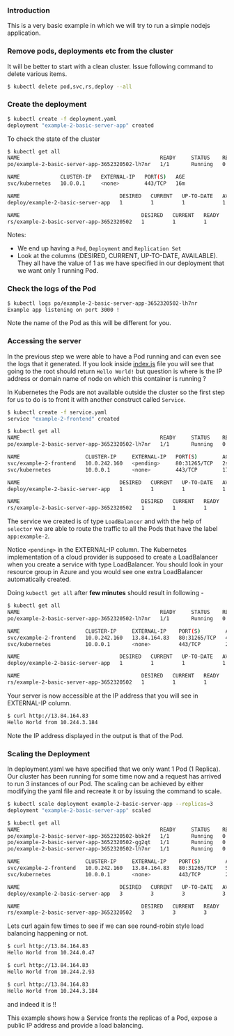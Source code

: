 ### Introduction

This is a very basic example in which we will try to run a simple nodejs application.

### Remove pods, deployments etc from the cluster

It will be better to start with a clean cluster. Issue following command to delete various items.

```bash
$ kubectl delete pod,svc,rs,deploy --all
```

### Create the deployment

```bash
$ kubectl create -f deployment.yaml
deployment "example-2-basic-server-app" created
```

To check the state of the cluster

```bash
$ kubectl get all
NAME                                             READY     STATUS    RESTARTS   AGE
po/example-2-basic-server-app-3652320502-lh7nr   1/1       Running   0          9s

NAME             CLUSTER-IP   EXTERNAL-IP   PORT(S)   AGE
svc/kubernetes   10.0.0.1     <none>        443/TCP   16m

NAME                                DESIRED   CURRENT   UP-TO-DATE   AVAILABLE   AGE
deploy/example-2-basic-server-app   1         1         1            1           9s

NAME                                       DESIRED   CURRENT   READY     AGE
rs/example-2-basic-server-app-3652320502   1         1         1         9s
```

Notes:
* We end up having a `Pod`, `Deployment` and `Replication Set`
* Look at the columns (DESIRED, CURRENT, UP-TO-DATE, AVAILABLE). They all have the value of 1 as we have specified in our deployment that we want only 1 running Pod.

### Check the logs of the Pod

```bash
$ kubectl logs po/example-2-basic-server-app-3652320502-lh7nr
Example app listening on port 3000 !
```

Note the name of the Pod as this will be different for you.

### Accessing the server

In the previous step we were able to have a Pod running and can even see the logs that it generated. If you look inside [index.js](app/index.js) file you will see that going to the root should return `Hello World!` but question is where is the IP address or domain name of node on which this container is running ?

In Kubernetes the Pods are not available outside the cluster so the first step for us to do is to front it with another construct called `Service`.

```bash
$ kubectl create -f service.yaml
service "example-2-frontend" created

$ kubectl get all
NAME                                             READY     STATUS    RESTARTS   AGE
po/example-2-basic-server-app-3652320502-lh7nr   1/1       Running   0          53s

NAME                     CLUSTER-IP     EXTERNAL-IP   PORT(S)        AGE
svc/example-2-frontend   10.0.242.160   <pending>     80:31265/TCP   2s
svc/kubernetes           10.0.0.1       <none>        443/TCP        17m

NAME                                DESIRED   CURRENT   UP-TO-DATE   AVAILABLE   AGE
deploy/example-2-basic-server-app   1         1         1            1           53s

NAME                                       DESIRED   CURRENT   READY     AGE
rs/example-2-basic-server-app-3652320502   1         1         1         53s
```

The service we created is of type `LoadBalancer` and with the help of `selector` we are able to route the traffic to all the Pods that have the label `app:example-2`.

Notice `<pending>` in the EXTERNAL-IP column. The Kubernetes implementation of a cloud provider is supposed to create a LoadBalancer when you create a service with type LoadBalancer. You should look in your resource group in Azure and you would see one extra LoadBalancer automatically created.

Doing `kubectl get all` after **few minutes** should result in following -

```bash
$ kubectl get all
NAME                                             READY     STATUS    RESTARTS   AGE
po/example-2-basic-server-app-3652320502-lh7nr   1/1       Running   0          5m

NAME                     CLUSTER-IP     EXTERNAL-IP    PORT(S)        AGE
svc/example-2-frontend   10.0.242.160   13.84.164.83   80:31265/TCP   4m
svc/kubernetes           10.0.0.1       <none>         443/TCP        21m

NAME                                DESIRED   CURRENT   UP-TO-DATE   AVAILABLE   AGE
deploy/example-2-basic-server-app   1         1         1            1           5m

NAME                                       DESIRED   CURRENT   READY     AGE
rs/example-2-basic-server-app-3652320502   1         1         1         5m
```

Your server is now accessible at the IP address that you will see in EXTERNAL-IP column.

```bash
$ curl http://13.84.164.83
Hello World from 10.244.3.184
```

Note the IP address displayed in the output is that of the Pod.

### Scaling the Deployment

In deployment.yaml we have specified that we only want 1 Pod (1 Replica). Our cluster has been running for some time now and a request has arrived to run 3 instances of our Pod. The scaling can be achieved by either modifying the yaml file and recreate it or by issuing the command to scale.

```bash
$ kubectl scale deployment example-2-basic-server-app --replicas=3
deployment "example-2-basic-server-app" scaled

$ kubectl get all
NAME                                             READY     STATUS    RESTARTS   AGE
po/example-2-basic-server-app-3652320502-bbk2f   1/1       Running   0          11s
po/example-2-basic-server-app-3652320502-gg2qt   1/1       Running   0          11s
po/example-2-basic-server-app-3652320502-lh7nr   1/1       Running   0          6m

NAME                     CLUSTER-IP     EXTERNAL-IP    PORT(S)        AGE
svc/example-2-frontend   10.0.242.160   13.84.164.83   80:31265/TCP   5m
svc/kubernetes           10.0.0.1       <none>         443/TCP        23m

NAME                                DESIRED   CURRENT   UP-TO-DATE   AVAILABLE   AGE
deploy/example-2-basic-server-app   3         3         3            3           6m

NAME                                       DESIRED   CURRENT   READY     AGE
rs/example-2-basic-server-app-3652320502   3         3         3         6m
```

Lets curl again few times to see if we can see round-robin style load balancing happening or not.

```bash
$ curl http://13.84.164.83
Hello World from 10.244.0.47

$ curl http://13.84.164.83
Hello World from 10.244.2.93

$ curl http://13.84.164.83
Hello World from 10.244.3.184
```

and indeed it is !!

This example shows how a Service fronts the replicas of a Pod, expose a public IP address and provide a load balancing.

